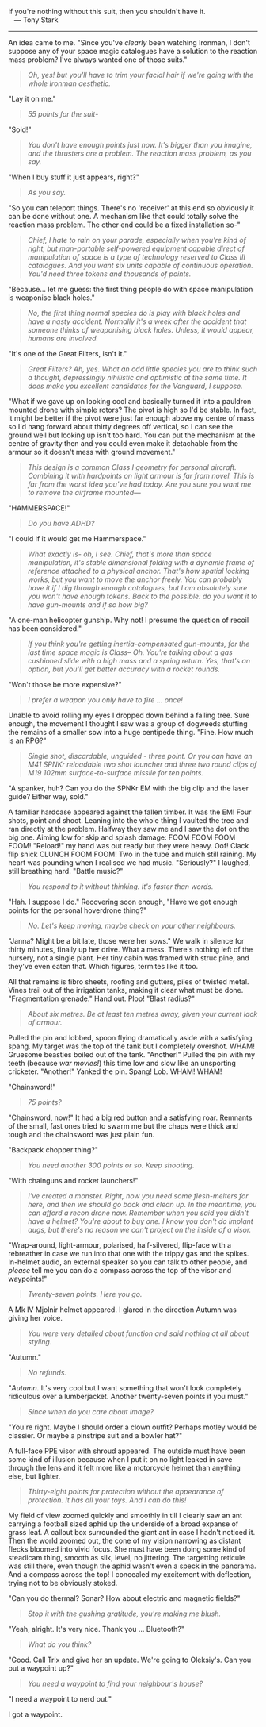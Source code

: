 If you're nothing without this suit, then you shouldn't have it.
<br>&nbsp;&nbsp;&nbsp;&mdash; Tony Stark

---

An idea came to me. "Since you've _clearly_ been watching Ironman, I don't suppose any of your space magic catalogues have a solution to the reaction mass problem? I've always wanted one of those suits."

> _Oh, yes! but you'll have to trim your facial hair if we're going with the whole Ironman aesthetic._

"Lay it on me."

> _55 points for the suit-_

"Sold!"

> _You don't have enough points just now. It's bigger than you imagine, and the thrusters are a problem. The reaction mass problem, as you say._

"When I buy stuff it just appears, right?"

> _As you say._

"So you can teleport things. There's no 'receiver' at this end so obviously it can be done without one. A mechanism like that could totally solve the reaction mass problem. The other end could be a fixed installation so-"

> _Chief, I hate to rain on your parade, especially when you're kind of right, but man-portable self-powered equipment capable direct of manipulation of space is a type of technology reserved to Class III catalogues. And you want six units capable of continuous operation. You'd need three tokens and thousands of points._

"Because... let me guess: the first thing people do with space manipulation is weaponise black holes."

> _No, the first thing normal species do is play with black holes and have a nasty accident. Normally it's a week after the accident that someone thinks of weaponising black holes. Unless, it would appear, humans are involved._

"It's one of the Great Filters, isn't it."

> _Great Filters? Ah, yes. What an odd little species you are to think such a thought, depressingly nihilistic and optimistic at the same time. It does make you excellent candidates for the Vanguard, I suppose._

"What if we gave up on looking cool and basically turned it into a pauldron mounted drone with simple rotors? The pivot is high so I'd be stable. In fact, it might be better if the pivot were just far enough above my centre of mass so I'd hang forward about thirty degrees off vertical, so I can see the ground well but looking up isn't too hard. You can put the mechanism at the centre of gravity then and you could even make it detachable from the armour so it doesn't mess with ground movement."

> _This design is a common Class I geometry for personal aircraft. Combining it with hardpoints on light armour is far from novel. This is far from the worst idea you've had today. Are you sure you want me to remove the airframe mounted&mdash;_

"HAMMERSPACE!"

> _Do you have ADHD?_

"I could if it would get me Hammerspace."

> _What exactly is- oh, I see. Chief, that's more than space manipulation, it's stable dimensional folding with a dynamic frame of reference attached to a physical anchor. That's how spatial locking works, but you want to move the anchor freely. You can probably have it if I dig through enough catalogues, but I am absolutely sure you won't have enough tokens. Back to the possible: do you want it to have gun-mounts and if so how big?_

"A one-man helicopter gunship. Why not! I presume the question of recoil has been considered."

> _If you think you're getting inertia-compensated gun-mounts, for the last time space magic is Class&ndash; Oh. You're talking about a gas cushioned slide with a high mass and a spring return. Yes, that's an option, but you'll get better accuracy with a rocket rounds._

"Won't those be more expensive?"

> _I prefer a weapon you only have to fire ... once!_

Unable to avoid rolling my eyes I dropped down behind a falling tree. Sure enough, the movement I thought I saw was a group of dogweeds stuffing the remains of a smaller sow into a huge centipede thing. "Fine. How much is an RPG?"

> _Single shot, discardable, unguided - three point. Or you can have an M41 SPNKr reloadable two shot launcher and three two round clips of M19 102mm surface-to-surface missile for ten points._

"A spanker, huh? Can you do the SPNKr EM with the big clip and the laser guide? Either way, sold."

A familiar hardcase appeared against the fallen timber. It was the EM! Four shots, point and shoot. Leaning into the whole thing I vaulted the tree and ran directly at the problem. Halfway they saw me and I saw the dot on the big one. Aiming low for skip and splash damage: FOOM FOOM FOOM FOOM! "Reload!" my hand was out ready but they were heavy. Oof! Clack flip snick CLUNCH FOOM FOOM! Two in the tube and mulch still raining. My heart was pounding when I realised we had music. "Seriously?" I laughed, still breathing hard. "Battle music?"

> _You respond to it without thinking. It's faster than words._

"Hah. I suppose I do." Recovering soon enough, "Have we got enough points for the personal hoverdrone thing?"

> _No. Let's keep moving, maybe check on your other neighbours._

"Janna? Might be a bit late, those were her sows." We walk in silence for thirty minutes, finally up her drive. What a mess. There's nothing left of the nursery, not a single plant. Her tiny cabin was framed with struc pine, and they've even eaten that. Which figures, termites like it too. 

All that remains is fibro sheets, roofing and gutters, piles of twisted metal. Vines trail out of the irrigation tanks, making it clear what must be done. "Fragmentation grenade." Hand out. Plop! "Blast radius?" 

> _About six metres. Be at least ten metres away, given your current lack of armour._

Pulled the pin and lobbed, spoon flying dramatically aside with a satisfying spang. My target was the top of the tank but I completely overshot. WHAM! Gruesome beasties boiled out of the tank. "Another!" Pulled the pin with my teeth (because _war movies!_) this time low and slow like an unsporting cricketer. "Another!" Yanked the pin. Spang! Lob. WHAM! WHAM!

"Chainsword!"

> _75 points?_

"Chainsword, now!" It had a big red button and a satisfying roar. Remnants of the small, fast ones tried to swarm me but the chaps were thick and tough and the chainsword was just plain fun.

"Backpack chopper thing?"

> _You need another 300 points or so. Keep shooting._

"With chainguns and rocket launchers!"

> _I've created a monster. Right, now you need some flesh-melters for here, and then we should go back and clean up. In the meantime, you can afford a recon drone now. Remember when you said you didn't have a helmet? You're about to buy one. I know you don't do implant augs, but there's no reason we can't project on the inside of a visor._

"Wrap-around, light-armour, polarised, half-silvered, flip-face with a rebreather in case we run into that one with the trippy gas and the spikes. In-helmet audio, an external speaker so you can talk to other people, and _please_ tell me you can do a compass across the top of the visor and waypoints!"

> _Twenty-seven points. Here you go._

A Mk IV Mjolnir helmet appeared. I glared in the direction Autumn was giving her voice. 

> _You were very detailed about function and said nothing at all about styling._

"Autumn." 

> _No refunds._

"_Autumn._ It's very cool but I want something that won't look completely ridiculous over a lumberjacket. Another twenty-seven points if you must." 

> _Since when do you care about image?_

"You're right. Maybe I should order a clown outfit? Perhaps motley would be classier. Or maybe a pinstripe suit and a bowler hat?"

A full-face PPE visor with shroud appeared. The outside must have been some kind of illusion because when I put it on no light leaked in save through the lens and it felt more like a motorcycle helmet than anything else, but lighter.

> _Thirty-eight points for protection without the appearance of protection. It has all your toys. And I can do this!_

My field of view zoomed quickly and smoothly in till I clearly saw an ant carrying a football sized aphid up the underside of a broad expanse of grass leaf. A callout box surrounded the giant ant in case I hadn't noticed it. Then the world zoomed out, the cone of my vision narrowing as distant flecks bloomed into vivid focus. She must have been doing some kind of steadicam thing, smooth as silk, level, no jittering. The targetting reticule was still there, even though the aphid wasn't even a speck in the panorama. And a compass across the top! I concealed my excitement with deflection, trying not to be obviously stoked.

"Can you do thermal? Sonar? How about electric and magnetic fields?"

> _Stop it with the gushing gratitude, you're making me blush._

"Yeah, alright. It's very nice. Thank you ... Bluetooth?"

> _What do you think?_

"Good. Call Trix and give her an update. We're going to Oleksiy's. Can you put a waypoint up?"

> _You need a waypoint to find your neighbour's house?_

"I need a waypoint to nerd out."

I got a waypoint.
